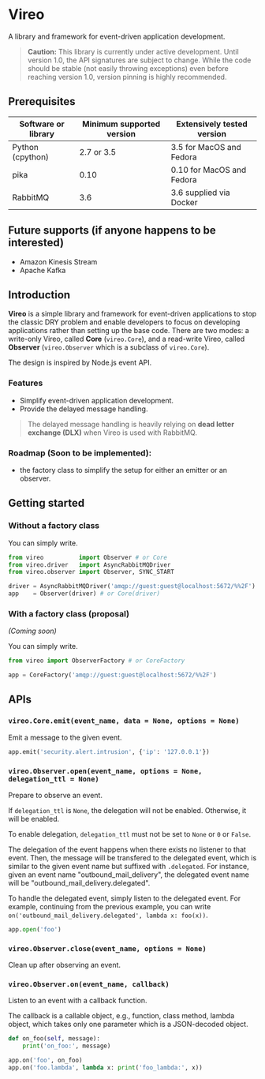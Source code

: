 # Vireo

A library and framework for event-driven application development.

> **Caution:** This library is currently under active development. Until version 1.0, the API signatures are subject to change. While the code should be stable (not easily throwing exceptions) even before reaching version 1.0, version pinning is highly recommended.

## Prerequisites

| Software or library | Minimum supported version | Extensively tested version |
| ------------------- | ------------------------- | -------------------------- |
| Python (cpython)    | 2.7 or 3.5                | 3.5 for MacOS and Fedora   |
| pika                | 0.10                      | 0.10 for MacOS and Fedora  |
| RabbitMQ            | 3.6                       | 3.6 supplied via Docker    |

## Future supports (if anyone happens to be interested)

* Amazon Kinesis Stream
* Apache Kafka

## Introduction

**Vireo** is a simple library and framework for event-driven applications to stop the classic DRY problem and enable developers to focus on developing applications rather than setting up the base code. There are two modes: a write-only Vireo, called **Core** (`vireo.Core`), and a read-write Vireo, called **Observer** (`vireo.Observer` which is a subclass of `vireo.Core`).

The design is inspired by Node.js event API.

### Features

* Simplify event-driven application development.
* Provide the delayed message handling.

> The delayed message handling is heavily relying on **dead letter exchange (DLX)** when Vireo is used with RabbitMQ.

### Roadmap (Soon to be implemented):

* the factory class to simplify the setup for either an emitter or an observer.

## Getting started

### Without a factory class

You can simply write.

```python
from vireo          import Observer # or Core
from vireo.driver   import AsyncRabbitMQDriver
from vireo.observer import Observer, SYNC_START

driver = AsyncRabbitMQDriver('amqp://guest:guest@localhost:5672/%%2F')
app    = Observer(driver) # or Core(driver)
```

### With a factory class (proposal)

*(Coming soon)*

You can simply write.

```python
from vireo import ObserverFactory # or CoreFactory

app = CoreFactory('amqp://guest:guest@localhost:5672/%%2F')
```

## APIs

### `vireo.Core.emit(event_name, data = None, options = None)`

Emit a message to the given event.

```python
app.emit('security.alert.intrusion', {'ip': '127.0.0.1'})
```

### `vireo.Observer.open(event_name, options = None, delegation_ttl = None)`

Prepare to observe an event.

If `delegation_ttl` is `None`, the delegation will not be enabled. Otherwise, it will be enabled.

To enable delegation, ``delegation_ttl`` must not be set to ``None`` or ``0`` or ``False``.

The delegation of the event happens when there exists no listener to that event. Then,
the message will be transfered to the delegated event, which is similar to the given
event name but suffixed with ``.delegated``. For instance, given an event name
"outbound_mail_delivery", the delegated event name will be "outbound_mail_delivery.delegated".

To handle the delegated event, simply listen to the delegated event. For example,
continuing from the previous example, you can write ``on('outbound_mail_delivery.delegated', lambda x: foo(x))``.

```python
app.open('foo')
```

### `vireo.Observer.close(event_name, options = None)`

Clean up after observing an event.

### `vireo.Observer.on(event_name, callback)`

Listen to an event with a callback function.

The callback is a callable object, e.g., function, class method, lambda object, which
takes only one parameter which is a JSON-decoded object.

```python
def on_foo(self, message):
    print('on_foo:', message)

app.on('foo', on_foo)
app.on('foo.lambda', lambda x: print('foo_lambda:', x))
```
